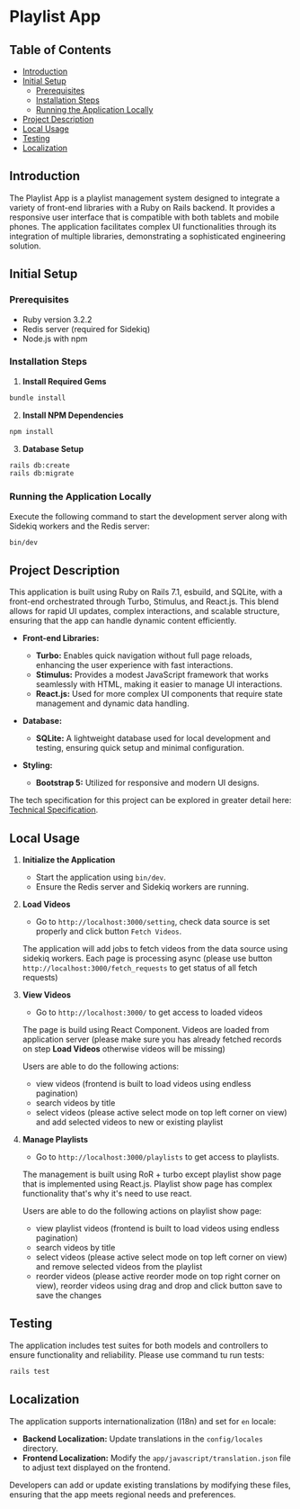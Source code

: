 # Playlist App

## Table of Contents

- [Introduction](#introduction)
- [Initial Setup](#initial-setup)
    - [Prerequisites](#prerequisites)
    - [Installation Steps](#installation-steps)
    - [Running the Application Locally](#running-the-application-locally)
- [Project Description](#project-description)
- [Local Usage](#local-usage)
- [Testing](#testing)
- [Localization](#localization)

## Introduction

The Playlist App is a playlist management system designed to integrate a variety of front-end libraries
with a Ruby on Rails backend. It provides a responsive user interface that is compatible with both tablets and mobile
phones. The application facilitates complex UI functionalities through its integration of multiple libraries,
demonstrating a sophisticated engineering solution.

## Initial Setup

### Prerequisites

- Ruby version 3.2.2
- Redis server (required for Sidekiq)
- Node.js with npm

### Installation Steps

1. **Install Required Gems**

```bash
bundle install
```

2. **Install NPM Dependencies**

```bash
npm install
```

3. **Database Setup**

```bash
rails db:create
rails db:migrate
```   

### Running the Application Locally

Execute the following command to start the development server along with Sidekiq workers and the Redis server:

```bash
bin/dev
```

## Project Description

This application is built using Ruby on Rails 7.1, esbuild, and SQLite, with a front-end orchestrated through Turbo,
Stimulus, and React.js. This blend allows for rapid UI updates, complex interactions, and scalable structure, ensuring
that the app can handle dynamic content efficiently.

- **Front-end Libraries:**
    - **Turbo:** Enables quick navigation without full page reloads, enhancing the user experience with fast
      interactions.
    - **Stimulus:** Provides a modest JavaScript framework that works seamlessly with HTML, making it easier to manage
      UI interactions.
    - **React.js:** Used for more complex UI components that require state management and dynamic data handling.

- **Database:**
    - **SQLite:** A lightweight database used for local development and testing, ensuring quick setup and minimal
      configuration.

- **Styling:**
    - **Bootstrap 5:** Utilized for responsive and modern UI designs.

The tech specification for this project can be explored in greater detail
here: [Technical Specification](https://gist.github.com/sp2410/d34d7b75e8a3fb1752ab2a14e74bee84).

## Local Usage

1. **Initialize the Application**
    - Start the application using `bin/dev`.
    - Ensure the Redis server and Sidekiq workers are running.

2. **Load Videos**
    - Go to `http://localhost:3000/setting`, check data source is set properly and click button `Fetch Videos`.

   The application will add jobs to fetch videos from the data source using sidekiq workers.
   Each page is processing async (please use button `http://localhost:3000/fetch_requests` to get status of all fetch
   requests)

3. **View Videos**
    - Go to `http://localhost:3000/` to get access to loaded videos

   The page is build using React Component.
   Videos are loaded from application server (please make sure you has already fetched records on step **Load Videos**
   otherwise videos will be missing)

   Users are able to do the following actions:

    - view videos (frontend is built to load videos using endless pagination)
    - search videos by title
    - select videos (please active select mode on top left corner on view) and add selected videos to new or existing
      playlist

4. **Manage Playlists**
    - Go to `http://localhost:3000/playlists` to get access to playlists.

   The management is built using RoR + turbo except playlist show page that is implemented using React.js. 
   Playlist show page has complex functionality that's why it's need to use react.

   Users are able to do the following actions on playlist show page:

   - view playlist videos (frontend is built to load videos using endless pagination)
   - search videos by title
   - select videos (please active select mode on top left corner on view) and remove selected videos from the playlist
   - reorder videos (please active reorder mode on top right corner on view), reorder videos using drag and drop and click
     button save to save the changes

## Testing

The application includes test suites for both models and controllers to ensure functionality and
reliability. Please use command tu run tests:

```bash
rails test
```

## Localization

The application supports internationalization (I18n) and set for `en` locale:

- **Backend Localization:** Update translations in the `config/locales` directory.
- **Frontend Localization:** Modify the `app/javascript/translation.json` file to adjust text displayed on the frontend.

Developers can add or update existing translations by modifying these files, ensuring that the app meets regional needs
and preferences.